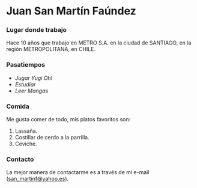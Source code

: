 # Juan San Martín Faúndez

### Lugar donde trabajo

Hace 10 años que trabajo en METRO S.A. en la ciudad de SANTIAGO, en la región METROPOLITANA, en CHILE.

### Pasatiempos

- *Jugar Yugi Oh!* 
- *Estudiar* 
- *Leer Mangas*

### Comida

Me gusta comer de todo, mis platos favoritos son: 

1. Lassaña. 
2. Costillar de cerdo a la parrilla. 
3. Ceviche.

### Contacto

La mejor manera de contactarme es a través de mi e-mail (san_martinf@yahoo.es).
